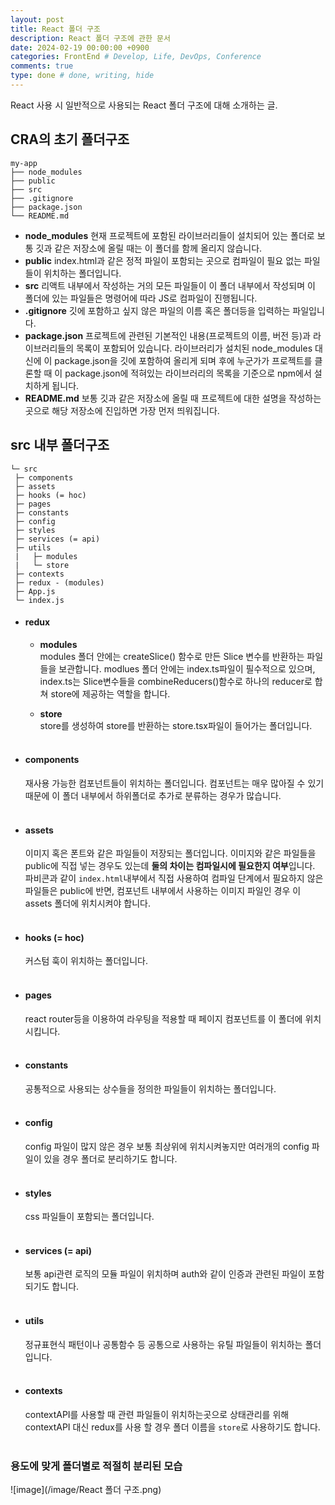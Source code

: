 ```yaml
---
layout: post
title: React 폴더 구조
description: React 폴더 구조에 관한 문서
date: 2024-02-19 00:00:00 +0900
categories: FrontEnd # Develop, Life, DevOps, Conference
comments: true
type: done # done, writing, hide
---
```


React 사용 시 일반적으로 사용되는 React 폴더 구조에 대해 소개하는 글.

## CRA의 초기 폴더구조

```
my-app
├── node_modules
├── public
├── src
├── .gitignore
├── package.json
└── README.md
```

- **node_modules**
  현재 프로젝트에 포함된 라이브러리들이 설치되어 있는 폴더로 보통 깃과 같은 저장소에 올릴 때는 이 폴더를 함께 올리지 않습니다.
- **public**
  index.html과 같은 정적 파일이 포함되는 곳으로 컴파일이 필요 없는 파일들이 위치하는 폴더입니다.
- **src**
  리액트 내부에서 작성하는 거의 모든 파일들이 이 폴더 내부에서 작성되며 이 폴더에 있는 파일들은 명령어에 따라 JS로 컴파일이 진행됩니다.
- **.gitignore**
  깃에 포함하고 싶지 않은 파일의 이름 혹은 폴더등을 입력하는 파일입니다.
- **package.json**
  프로젝트에 관련된 기본적인 내용(프로젝트의 이름, 버전 등)과 라이브러리들의 목록이 포함되어 있습니다.
  라이브러리가 설치된 node_modules 대신에 이 package.json을 깃에 포함하여 올리게 되며 후에 누군가가 프로젝트를 클론할 때 이 package.json에 적혀있는 라이브러리의 목록을 기준으로 npm에서 설치하게 됩니다.
- **README.md**
  보통 깃과 같은 저장소에 올릴 때 프로젝트에 대한 설명을 작성하는곳으로 해당 저장소에 진입하면 가장 먼저 띄워집니다.

## src 내부 폴더구조

```
└─ src
 ├─ components
 ├─ assets
 ├─ hooks (= hoc)
 ├─ pages
 ├─ constants
 ├─ config
 ├─ styles
 ├─ services (= api)
 ├─ utils
 |   ├─ modules
 |	 └─ store
 ├─ contexts
 ├─ redux - (modules)
 ├─ App.js
 └─ index.js
```

- #### **redux**

  - **modules**  
    modules 폴더 안에는 createSlice() 함수로 만든 Slice 변수를 반환하는 파일들을 보관합니다.
    modlues 폴더 안에는 index.ts파일이 필수적으로 있으며, index.ts는 Slice변수들을 combineReducers()함수로 하나의 reducer로 합쳐 store에 제공하는 역할을 합니다.

  - **store**  
     store를 생성하여 store를 반환하는 store.tsx파일이 들어가는 폴더입니다.
    <br><br>

- #### **components**
  재사용 가능한 컴포넌트들이 위치하는 폴더입니다.
  컴포넌트는 매우 많아질 수 있기 때문에 이 폴더 내부에서 하위폴더로 추가로 분류하는 경우가 많습니다.
  <br><br>
- #### **assets**
  이미지 혹은 폰트와 같은 파일들이 저장되는 폴더입니다.
  이미지와 같은 파일들을 public에 직접 넣는 경우도 있는데 **둘의 차이는 컴파일시에 필요한지 여부**입니다.
  파비콘과 같이 `index.html`내부에서 직접 사용하여 컴파일 단계에서 필요하지 않은 파일들은 public에
  반면, 컴포넌트 내부에서 사용하는 이미지 파일인 경우 이 assets 폴더에 위치시켜야 합니다.
  <br><br>
- #### **hooks (= hoc)**
  커스텀 훅이 위치하는 폴더입니다.
  <br><br>
- #### **pages**
  react router등을 이용하여 라우팅을 적용할 때 페이지 컴포넌트를 이 폴더에 위치시킵니다.
  <br><br>
- #### **constants**
  공통적으로 사용되는 상수들을 정의한 파일들이 위치하는 폴더입니다.
  <br><br>
- #### **config**
  config 파일이 많지 않은 경우 보통 최상위에 위치시켜놓지만 여러개의 config 파일이 있을 경우 폴더로 분리하기도 합니다.
  <br><br>
- #### **styles**
  css 파일들이 포함되는 폴더입니다.
  <br><br>
- #### **services (= api)**
  보통 api관련 로직의 모듈 파일이 위치하며 auth와 같이 인증과 관련된 파일이 포함되기도 합니다.
  <br><br>
- #### **utils**
  정규표현식 패턴이나 공통함수 등 공통으로 사용하는 유틸 파일들이 위치하는 폴더입니다.
  <br><br>
- #### **contexts**
  contextAPI를 사용할 때 관련 파일들이 위치하는곳으로 상태관리를 위해 contextAPI 대신 redux를 사용 할 경우 폴더 이름을 `store`로 사용하기도 합니다.
  <br><br>

### 용도에 맞게 폴더별로 적절히 분리된 모습

![image](/image/React 폴더 구조.png)
